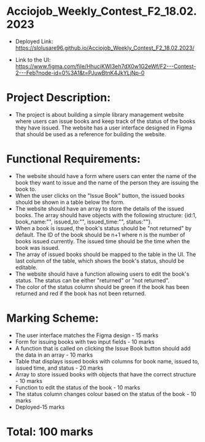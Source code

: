 # Acciojob_Weekly_Contest_F2_18.02.2023

- Deployed Link: https://slolusare96.github.io/Acciojob_Weekly_Contest_F2_18.02.2023/

- Link to the UI: https://www.figma.com/file/HhuciKWI3eh7dX0w1G2eWf/F2---Contest-2---Feb?node-id=0%3A1&t=PJuwBtnK4JkYLjNp-0

# Project Description:
- The project is about building a simple library management website where users can issue books and keep track of the status of the books they have issued. The website has a user interface designed in Figma that should be used as a reference for building the website.

# Functional Requirements:
- The website should have a form where users can enter the name of the book they want to issue and the name of the person they are issuing the book to.
- When the user clicks on the "Issue Book" button, the issued books should be shown in a table below the form.
- The website should have an array to store the details of the issued books. The array should have objects with the following structure: {id:1, book_name:"", issued_to:"", issued_time:"", status:""}.
- When a book is issued, the book's status should be "not returned" by default. The ID of the book should be n+1 where n is the number of books issued currently. The issued time should be the time when the book was issued.
- The array of issued books should be mapped to the table in the UI. The last column of the table, which shows the book's status, should be editable.
- The website should have a function allowing users to edit the book's status. The status can be either "returned" or "not returned".
- The color of the status column should be green if the book has been returned and red if the book has not been returned.

# Marking Scheme:
- The user interface matches the Figma design - 15 marks
- Form for issuing books with two input fields - 10 marks
- A function that is called on clicking the Issue Book button should add the data in an array - 10 marks
- Table that displays issued books with columns for book name, issued to, issued time, and status - 20 marks
- Array to store issued books with objects that have the correct structure - 10 marks
- Function to edit the status of the book - 10 marks
- The status column changes colour based on the status of the book - 10 marks
- Deployed-15 marks

# Total: 100 marks
